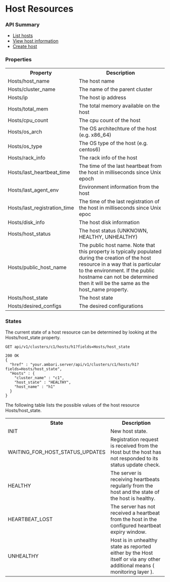 <!---
Licensed to the Apache Software Foundation (ASF) under one or more
contributor license agreements. See the NOTICE file distributed with
this work for additional information regarding copyright ownership.
The ASF licenses this file to You under the Apache License, Version 2.0
(the "License"); you may not use this file except in compliance with
the License. You may obtain a copy of the License at

http://www.apache.org/licenses/LICENSE-2.0

Unless required by applicable law or agreed to in writing, software
distributed under the License is distributed on an "AS IS" BASIS,
WITHOUT WARRANTIES OR CONDITIONS OF ANY KIND, either express or implied.
See the License for the specific language governing permissions and
limitations under the License.
-->

# Host Resources
 
 
### API Summary

- [List hosts](hosts.md)
- [View host information](hosts-host.md)
- [Create host](create-host.md)

### Properties

<table>
  <tr>
    <th>Property</th>
    <th>Description</th>
  </tr>
  <tr>
    <td>Hosts/host_name</td>
    <td>The host name</td>  
  </tr>
  <tr>
    <td>Hosts/cluster_name</td>
    <td>The name of the parent cluster</td>  
  </tr>
  <tr>
    <td>Hosts/ip</td>
    <td>The host ip address</td>  
  </tr>
  <tr>
    <td>Hosts/total_mem</td>
    <td>The total memory available on the host</td>  
  </tr>
  <tr>
    <td>Hosts/cpu_count</td>
    <td>The cpu count of the host</td>  
  </tr>
  <tr>
    <td>Hosts/os_arch</td>
    <td>The OS architechture of the host (e.g. x86_64)</td>  
  </tr>
  <tr>
    <td>Hosts/os_type</td>
    <td>The OS type of the host (e.g. centos6)</td>  
  </tr>
  <tr>
    <td>Hosts/rack_info</td>
    <td>The rack info of the host</td>  
  </tr>
  <tr>
    <td>Hosts/last_heartbeat_time</td>
    <td>The time of the last heartbeat from the host in milliseconds since Unix epoch</td>  
  </tr>
  <tr>
    <td>Hosts/last_agent_env</td>
    <td>Environment information from the host</td>  
  </tr>
  <tr>
    <td>Hosts/last_registration_time</td>
    <td>The time of the last registration of the host in milliseconds since Unix epoc</td>  
  </tr>
  <tr>
    <td>Hosts/disk_info</td>
    <td>The host disk information</td>
  </tr>
  <tr>
    <td>Hosts/host_status</td>
    <td>The host status (UNKNOWN, HEALTHY, UNHEALTHY)</td>  
  </tr>
  <tr>
    <td>Hosts/public_host_name</td>
    <td>The public host name.  Note that this property is typically populated during the creation of the host resource in a way that is particular to the environment.  If the public hostname can not be determined then it will be the same as the host_name property. </td>  
  </tr>
  <tr>
    <td>Hosts/host_state</td>
    <td>The host state</td>  
  </tr>
  <tr>
    <td>Hosts/desired_configs</td>
    <td>The desired configurations</td>  
  </tr>
</table>

### States

The current state of a host resource can be determined by looking at the Hosts/host_state property.


    GET api/v1/clusters/c1/hosts/h1?fields=Hosts/host_state

    200 OK
    {
      "href" : "your.ambari.server/api/v1/clusters/c1/hosts/h1?fields=Hosts/host_state",
      "Hosts" : {
        "cluster_name" : "c1",
        "host_state" : "HEALTHY",
        "host_name" : "h1"
      } 
    }

The following table lists the possible values of the host resource Hosts/host_state.
<table>
  <tr>
    <th>State</th>
    <th>Description</th>
  </tr>
  <tr>
    <td>INIT</td>
    <td>New host state.</td>  
  </tr>
  <tr>
    <td>WAITING_FOR_HOST_STATUS_UPDATES</td>
    <td>Registration request is received from the Host but the host has not responded to its status update check.</td>  
  </tr>
  <tr>
    <td>HEALTHY</td>
    <td>The server is receiving heartbeats regularly from the host and the state of the host is healthy.</td>  
  </tr>
  <tr>
    <td>HEARTBEAT_LOST</td>
    <td>The server has not received a heartbeat from the host in the configured heartbeat expiry window.</td>  
  </tr>
  <tr>
    <td>UNHEALTHY</td>
    <td>Host is in unhealthy state as reported either by the Host itself or via any other additional means ( monitoring layer ).</td>  
  </tr>
</table>

